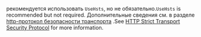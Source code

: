 <span data-ttu-id="56e26-101">рекомендуется использовать `UseHsts`, но не обязательно.</span><span class="sxs-lookup"><span data-stu-id="56e26-101">`UseHsts` is recommended but not required.</span></span> <span data-ttu-id="56e26-102">Дополнительные сведения см. в разделе [http-протокол безопасности транспорта](xref:security/enforcing-ssl#http-strict-transport-security-protocol-hsts) .</span><span class="sxs-lookup"><span data-stu-id="56e26-102">See [HTTP Strict Transport Security Protocol](xref:security/enforcing-ssl#http-strict-transport-security-protocol-hsts) for more information.</span></span>
